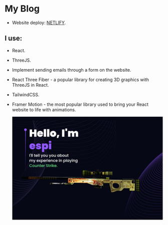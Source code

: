 # My Blog

- Website deploy: [NETLIFY](https://magnificent-tarsier-4870a2.netlify.app/).

## I use:

- React.
- ThreeJS.
- Implement sending emails through a form on the website.
- React Three Fiber - a popular library for creating 3D graphics with ThreeJS in React.
- TailwindCSS.
- Framer Motion - the most popular library used to bring your React website to life with animations.

  ![preview img](/preview.jpg)
